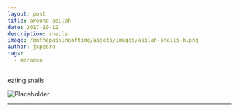 ```yaml
---
layout: post
title: around asilah
date: 2017-10-12
description: snails
image: /onthepassingoftime/assets/images/asilah-snails-h.png
author: jxpedro
tags: 
  - morocco
---
```

<p >eating snails</p>

![Placeholder](/onthepassingoftime/assets/images/asilah-snails.jpeg)

<p></p>

<hr/>
